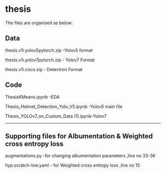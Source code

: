 # thesis
The files are organised as below:

Data
----------------------------------
thesis.v1i.yolov5pytorch.zip -Yolov5 format

thesis.v1i.yolov7pytorch.zip - Yolov7 Format

thesis.v1i.coco.zip - Detectron Format

Code
----------------------------------
ThesisKMeans.ipynb -EDA

Thesis_Helmet_Detection_Yolo_V5.ipynb -Yolov5 main file

Thesis_YOLOv7_on_Custom_Data (1).ipynb-Yolov7 

-------------------------------------------
Supporting files for Albumentation & Weighted cross entropy loss 
-----------------------------------------------------------------
augmentations.py -for changing albumentation parameters ,line no 33-36

hyp.scratch-low.yaml - for Weighted cross entropy loss ,line no 15 
